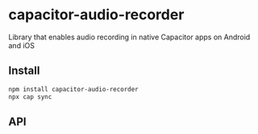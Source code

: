 # capacitor-audio-recorder

Library that enables audio recording in native Capacitor apps on Android and iOS

## Install

```bash
npm install capacitor-audio-recorder
npx cap sync
```

## API

<docgen-index></docgen-index>

<docgen-api>
<!-- run docgen to generate docs from the source -->
<!-- More info: https://github.com/ionic-team/capacitor-docgen -->
</docgen-api>
